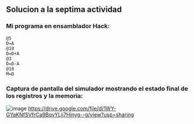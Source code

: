 ## Solucion a la septima actividad  
### Mi programa en ensamblador Hack:  
```
@5
D=A
@10
D=D+A
@3
D=D-A
@10
M=D
```
### Captura de pantalla del simulador mostrando el estado final de los registros y la memoria:  
![image](https://github.com/user-attachments/assets/ef902ec7-dc73-4aa0-87df-69c0e36519f7)
https://drive.google.com/file/d/1WY-GYaKNfSVfrCa9BqyYLji7Hinyg--g/view?usp=sharing
